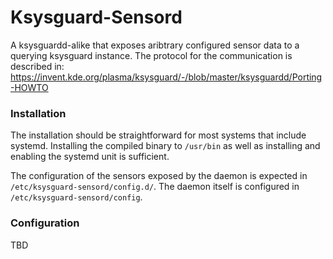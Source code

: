 # Ksysguard-Sensord #

<!-- TODO: Badges for coverage and test status -->

A ksysguardd-alike that exposes aribtrary configured sensor data to a querying ksysguard instance.
The protocol for the communication is described in: https://invent.kde.org/plasma/ksysguard/-/blob/master/ksysguardd/Porting-HOWTO

<!-- 
This document describes the interface between ksysguard and
ksysguardd. ksysguardd is started as a child of ksysguard, either
directly or via a shell. Alternatively a ksysguardd can listen on a
port and a single instance can then be used by multiple instances of
ksysguard.

This client/server design was chosen, because on some operating
systems the back-end needs elevated permissions.
It also allowed for an easy network support using existing
security mechanisms (ssh).

ksysguard sends commands and ksysguardd answers to them. Each answer
ends with the string "\nksysguardd> ". Error messages are enclosed in
ESC '\033' characters. Therefor regular messages may never contain
ESC. The set of commands that each ksysguardd implementation supports
can be very different. There are only a very few mandatory command and
a few recommended commands.

The mandatory commands are 'monitors', 'test' and 'quit'.
The recommended commands are:

cpu/system/idle
cpu/system/sys
cpu/system/nice
cpu/system/user
mem/swap/free
mem/swap/used
mem/physical/cached
mem/physical/buf
mem/physical/application
mem/physical/used
mem/physical/free
ps
pscount

Without these commands KSysGuard is not very helpful.

The 'monitors' command returns the list of available sensors. The
output looks like this:

--------
mem/physical/free       integer
ps      table
pscount integer
ksysguardd> 
--------

Sensor names can be hierarchical. Each level is separated by a
/. If you don't want a '/' character to be interpreted as a hierarchy
delimiter, you can escape it with a preceding '\'. ksysguard uses a tree
widget in the SensorBrowser to display the commands in a tree. Every
sensor name must be followed by the type of the sensor separated by a
tab. Currently 4 different types of sensors are supported, integer,
float, listview and table. The table sensor returns the information for
the ProcessController widget. listview sensors use a generic table to
display information. To find out more about a sensor an additional
command must be implemented for each sensor that has a questionmark
appended to the sensor name. It can be used to find out more about the
sensor.

--------
ksysguardd> mem/physical/free?
Free Memory     0       260708  KB
ksysguardd>
--------

integer and float sensor return a short description, the minimum and
maximum value and the unit. All fields are again separated by
tabs. The minimum and maximum values can both be 0 to trigger the
auto-range feature of the display.

--------
ksysguardd> ps?
Name    PID     PPID    UID     GID     Status  User%   System% Nice    VmSize  VmRss   Login   TracerPID       Command
s       d       d       d       d       S       f       f       d       D       D       s       d       s
ksysguardd>
--------

This is the output of the ps? inquiry command. The ps command is the
only recommended command. The answer to ps? consists of 2 lines. Both
lines have the same number of fields each separated by a tab. The
first line specifies the name of the columns and the second the type
of the values in the column.

d: integer value
D: integer value that should be localized in the frontend
f: floating point value
s: string value
S: string value that needs to be translated
   Strings must be added to the ProcessList::columnDict dictionary.

For the ProcessController to function properly the Name and PID
columns are mandatory. All other columns are optional and their
content may be implementation dependant. It is highly recommended not
to deviate from the Linux implementation unless absolutely
unavoidable, in order to provide a consistent interface across all
platforms.

The 'test' command can be used by the front-end to find out if a
certain other command is supported by this version of ksysguardd. The
command returns "1\n" if the command is supported and "0\n" if the
command is not supported.

The 'quit' command terminates ksysguardd.

ksysguardd may support dynamic monitor sets. If a CPU is added or an
interface disabled, monitors may be added or removed. To notify the
front-end about this, you need to send the string "RECONFIGURE" over
stderr. This causes the front-end to request the list of monitors
again and adapt it's layout accordingly. If ksysguardd receives a
command it doesn't know it has to reply with "UNKNOWN
COMMAND\nksysguardd> ".


-->

### Installation ###

The installation should be straightforward for most systems that include systemd.
Installing the compiled binary to `/usr/bin` as well as installing and enabling the systemd unit is sufficient.

The configuration of the sensors exposed by the daemon is expected in `/etc/ksysguard-sensord/config.d/`.
The daemon itself is configured in `/etc/ksysguard-sensord/config`.

### Configuration ###

TBD